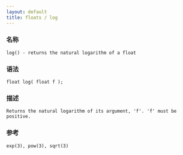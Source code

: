 ```yaml
---
layout: default
title: floats / log
---
```


### 名称

    log() - returns the natural logarithm of a float

### 语法

    float log( float f );

### 描述

    Returns the natural logarithm of its argument, 'f'. 'f' must be positive.

### 参考

    exp(3), pow(3), sqrt(3)
